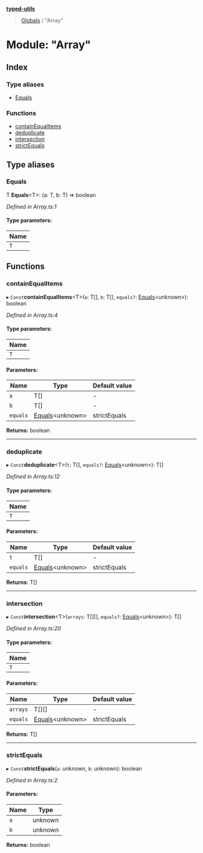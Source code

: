 **[typed-utils](../README.md)**

> [Globals](../globals.md) / "Array"

# Module: "Array"

## Index

### Type aliases

* [Equals](_array_.md#equals)

### Functions

* [containEqualItems](_array_.md#containequalitems)
* [deduplicate](_array_.md#deduplicate)
* [intersection](_array_.md#intersection)
* [strictEquals](_array_.md#strictequals)

## Type aliases

### Equals

Ƭ  **Equals**\<T>: (a: T, b: T) => boolean

*Defined in Array.ts:1*

#### Type parameters:

Name |
------ |
`T` |

## Functions

### containEqualItems

▸ `Const`**containEqualItems**\<T>(`a`: T[], `b`: T[], `equals?`: [Equals](_array_.md#equals)\<unknown>): boolean

*Defined in Array.ts:4*

#### Type parameters:

Name |
------ |
`T` |

#### Parameters:

Name | Type | Default value |
------ | ------ | ------ |
`a` | T[] | - |
`b` | T[] | - |
`equals` | [Equals](_array_.md#equals)\<unknown> | strictEquals |

**Returns:** boolean

___

### deduplicate

▸ `Const`**deduplicate**\<T>(`t`: T[], `equals?`: [Equals](_array_.md#equals)\<unknown>): T[]

*Defined in Array.ts:12*

#### Type parameters:

Name |
------ |
`T` |

#### Parameters:

Name | Type | Default value |
------ | ------ | ------ |
`t` | T[] | - |
`equals` | [Equals](_array_.md#equals)\<unknown> | strictEquals |

**Returns:** T[]

___

### intersection

▸ `Const`**intersection**\<T>(`arrays`: T[][], `equals?`: [Equals](_array_.md#equals)\<unknown>): T[]

*Defined in Array.ts:20*

#### Type parameters:

Name |
------ |
`T` |

#### Parameters:

Name | Type | Default value |
------ | ------ | ------ |
`arrays` | T[][] | - |
`equals` | [Equals](_array_.md#equals)\<unknown> | strictEquals |

**Returns:** T[]

___

### strictEquals

▸ `Const`**strictEquals**(`a`: unknown, `b`: unknown): boolean

*Defined in Array.ts:2*

#### Parameters:

Name | Type |
------ | ------ |
`a` | unknown |
`b` | unknown |

**Returns:** boolean
